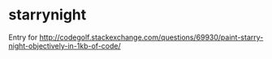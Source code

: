 # starrynight
Entry for http://codegolf.stackexchange.com/questions/69930/paint-starry-night-objectively-in-1kb-of-code/
